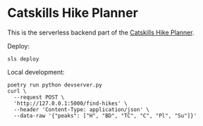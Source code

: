 # Catskills Hike Planner

This is the serverless backend part of the [Catskills Hike Planner][planner].

Deploy:

    sls deploy

Local development:

    poetry run python devserver.py
    curl \
      --request POST \
      'http://127.0.0.1:5000/find-hikes' \
      --header 'Content-Type: application/json' \
      --data-raw '{"peaks": ["H", "BD", "TC", "C", "Pl", "Su"]}'

[planner]: https://danvk.org/catskills/map/planner
